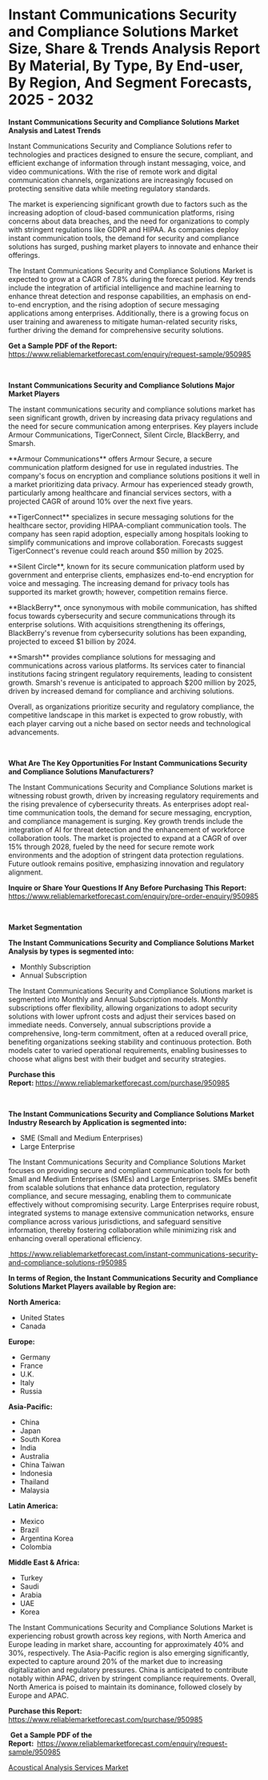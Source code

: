 <p><h1>Instant Communications Security and Compliance Solutions Market Size, Share & Trends Analysis Report By Material, By Type, By End-user, By Region, And Segment Forecasts, 2025 - 2032</h1></p><p><strong>Instant Communications Security and Compliance Solutions Market Analysis and Latest Trends</strong></p>
<p><p>Instant Communications Security and Compliance Solutions refer to technologies and practices designed to ensure the secure, compliant, and efficient exchange of information through instant messaging, voice, and video communications. With the rise of remote work and digital communication channels, organizations are increasingly focused on protecting sensitive data while meeting regulatory standards. </p><p>The market is experiencing significant growth due to factors such as the increasing adoption of cloud-based communication platforms, rising concerns about data breaches, and the need for organizations to comply with stringent regulations like GDPR and HIPAA. As companies deploy instant communication tools, the demand for security and compliance solutions has surged, pushing market players to innovate and enhance their offerings.</p><p>The Instant Communications Security and Compliance Solutions Market is expected to grow at a CAGR of 7.8% during the forecast period. Key trends include the integration of artificial intelligence and machine learning to enhance threat detection and response capabilities, an emphasis on end-to-end encryption, and the rising adoption of secure messaging applications among enterprises. Additionally, there is a growing focus on user training and awareness to mitigate human-related security risks, further driving the demand for comprehensive security solutions.</p></p>
<p><strong>Get a Sample PDF of the Report:&nbsp;</strong> <a href="https://www.reliablemarketforecast.com/enquiry/request-sample/950985?utm_campaign=2397&utm_medium=2&utm_source=Github&utm_content=ia&utm_term=08032025&utm_id=instant-communications-security-and-compliance-solutions">https://www.reliablemarketforecast.com/enquiry/request-sample/950985</a></p>
<p>&nbsp;</p>
<p><strong>Instant Communications Security and Compliance Solutions Major Market Players</strong></p>
<p><p>The instant communications security and compliance solutions market has seen significant growth, driven by increasing data privacy regulations and the need for secure communication among enterprises. Key players include Armour Communications, TigerConnect, Silent Circle, BlackBerry, and Smarsh.</p><p>**Armour Communications** offers Armour Secure, a secure communication platform designed for use in regulated industries. The company's focus on encryption and compliance solutions positions it well in a market prioritizing data privacy. Armour has experienced steady growth, particularly among healthcare and financial services sectors, with a projected CAGR of around 10% over the next five years.</p><p>**TigerConnect** specializes in secure messaging solutions for the healthcare sector, providing HIPAA-compliant communication tools. The company has seen rapid adoption, especially among hospitals looking to simplify communications and improve collaboration. Forecasts suggest TigerConnect's revenue could reach around $50 million by 2025.</p><p>**Silent Circle**, known for its secure communication platform used by government and enterprise clients, emphasizes end-to-end encryption for voice and messaging. The increasing demand for privacy tools has supported its market growth; however, competition remains fierce. </p><p>**BlackBerry**, once synonymous with mobile communication, has shifted focus towards cybersecurity and secure communications through its enterprise solutions. With acquisitions strengthening its offerings, BlackBerry's revenue from cybersecurity solutions has been expanding, projected to exceed $1 billion by 2024.</p><p>**Smarsh** provides compliance solutions for messaging and communications across various platforms. Its services cater to financial institutions facing stringent regulatory requirements, leading to consistent growth. Smarsh's revenue is anticipated to approach $200 million by 2025, driven by increased demand for compliance and archiving solutions.</p><p>Overall, as organizations prioritize security and regulatory compliance, the competitive landscape in this market is expected to grow robustly, with each player carving out a niche based on sector needs and technological advancements.</p></p>
<p>&nbsp;</p>
<p><strong>What Are The Key Opportunities For Instant Communications Security and Compliance Solutions Manufacturers?</strong></p>
<p><p>The Instant Communications Security and Compliance Solutions market is witnessing robust growth, driven by increasing regulatory requirements and the rising prevalence of cybersecurity threats. As enterprises adopt real-time communication tools, the demand for secure messaging, encryption, and compliance management is surging. Key growth trends include the integration of AI for threat detection and the enhancement of workforce collaboration tools. The market is projected to expand at a CAGR of over 15% through 2028, fueled by the need for secure remote work environments and the adoption of stringent data protection regulations. Future outlook remains positive, emphasizing innovation and regulatory alignment.</p></p>
<p><strong>Inquire or Share Your Questions If Any Before Purchasing This Report:</strong> <a href="https://www.reliablemarketforecast.com/enquiry/pre-order-enquiry/950985?utm_campaign=2397&utm_medium=2&utm_source=Github&utm_content=ia&utm_term=08032025&utm_id=instant-communications-security-and-compliance-solutions">https://www.reliablemarketforecast.com/enquiry/pre-order-enquiry/950985</a></p>
<p>&nbsp;</p>
<p><strong>Market Segmentation</strong></p>
<p><strong>The Instant Communications Security and Compliance Solutions Market Analysis by types is segmented into:</strong></p>
<p><ul><li>Monthly Subscription</li><li>Annual Subscription</li></ul></p>
<p><p>The Instant Communications Security and Compliance Solutions market is segmented into Monthly and Annual Subscription models. Monthly subscriptions offer flexibility, allowing organizations to adopt security solutions with lower upfront costs and adjust their services based on immediate needs. Conversely, annual subscriptions provide a comprehensive, long-term commitment, often at a reduced overall price, benefiting organizations seeking stability and continuous protection. Both models cater to varied operational requirements, enabling businesses to choose what aligns best with their budget and security strategies.</p></p>
<p><strong>Purchase this Report:&nbsp;</strong><a href="https://www.reliablemarketforecast.com/purchase/950985?utm_campaign=2397&utm_medium=2&utm_source=Github&utm_content=ia&utm_term=08032025&utm_id=instant-communications-security-and-compliance-solutions">https://www.reliablemarketforecast.com/purchase/950985</a></p>
<p>&nbsp;</p>
<p><strong>The Instant Communications Security and Compliance Solutions Market Industry Research by Application is segmented into:</strong></p>
<p><ul><li>SME (Small and Medium Enterprises)</li><li>Large Enterprise</li></ul></p>
<p><p>The Instant Communications Security and Compliance Solutions Market focuses on providing secure and compliant communication tools for both Small and Medium Enterprises (SMEs) and Large Enterprises. SMEs benefit from scalable solutions that enhance data protection, regulatory compliance, and secure messaging, enabling them to communicate effectively without compromising security. Large Enterprises require robust, integrated systems to manage extensive communication networks, ensure compliance across various jurisdictions, and safeguard sensitive information, thereby fostering collaboration while minimizing risk and enhancing overall operational efficiency.</p></p>
<p><a href="https://www.reliablemarketforecast.com/instant-communications-security-and-compliance-solutions-r950985?utm_campaign=2397&utm_medium=2&utm_source=Github&utm_content=ia&utm_term=08032025&utm_id=instant-communications-security-and-compliance-solutions">&nbsp;https://www.reliablemarketforecast.com/instant-communications-security-and-compliance-solutions-r950985</a></p>
<p><strong>In terms of Region, the Instant Communications Security and Compliance Solutions Market Players available by Region are:</strong></p>
<p>
    <p> <strong> North America: </strong>
        <ul>
            <li>United States</li>
            <li>Canada</li>
        </ul>
        </p> 
    <p> <strong> Europe: </strong>
        <ul>
            <li>Germany</li>
            <li>France</li>
            <li>U.K.</li>
            <li>Italy</li>
            <li>Russia</li>
        </ul>
        </p> 
    <p> <strong> Asia-Pacific: </strong>
        <ul>
            <li>China</li>
            <li>Japan</li>
            <li>South Korea</li>
            <li>India</li>
            <li>Australia</li>
            <li>China Taiwan</li>
            <li>Indonesia</li>
            <li>Thailand</li>
            <li>Malaysia</li>
        </ul>
        </p> 
    <p> <strong> Latin America: </strong>
        <ul>
            <li>Mexico</li>
            <li>Brazil</li>
            <li>Argentina Korea</li>
            <li>Colombia</li>
        </ul>
        </p> 
    <p> <strong> Middle East & Africa: </strong>
        <ul>
            <li>Turkey</li>
            <li>Saudi</li>
            <li>Arabia</li>
            <li>UAE</li>
            <li>Korea</li>
        </ul>
    </p>
    </p>
<p><p>The Instant Communications Security and Compliance Solutions Market is experiencing robust growth across key regions, with North America and Europe leading in market share, accounting for approximately 40% and 30%, respectively. The Asia-Pacific region is also emerging significantly, expected to capture around 20% of the market due to increasing digitalization and regulatory pressures. China is anticipated to contribute notably within APAC, driven by stringent compliance requirements. Overall, North America is poised to maintain its dominance, followed closely by Europe and APAC.</p></p>
<p><strong>Purchase this Report: </strong><a href="https://www.reliablemarketforecast.com/purchase/950985?utm_campaign=2397&utm_medium=2&utm_source=Github&utm_content=ia&utm_term=08032025&utm_id=instant-communications-security-and-compliance-solutions">https://www.reliablemarketforecast.com/purchase/950985</a></p>
<p>&nbsp;<strong>Get a Sample PDF of the Report:&nbsp;&nbsp;</strong><a href="https://www.reliablemarketforecast.com/enquiry/request-sample/950985?utm_campaign=2397&utm_medium=2&utm_source=Github&utm_content=ia&utm_term=08032025&utm_id=instant-communications-security-and-compliance-solutions">https://www.reliablemarketforecast.com/enquiry/request-sample/950985</a></p>
<p><strong></strong></p>
<p><p><a href="https://github.com/FahadAhmed223/Market-Research-Report-List-1/blob/main/acoustical-analysis-services-market.md?utm_campaign=2397&utm_medium=2&utm_source=Github&utm_content=ia&utm_term=08032025&utm_id=instant-communications-security-and-compliance-solutions">Acoustical Analysis Services Market</a></p></p>